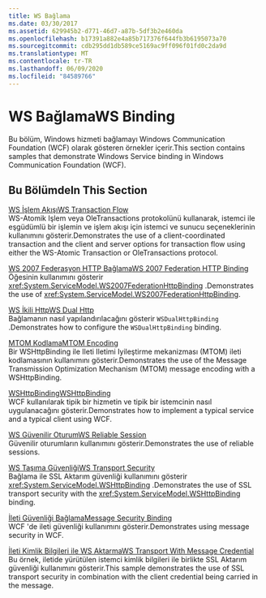 ```yaml
---
title: WS Bağlama
ms.date: 03/30/2017
ms.assetid: 629945b2-d771-46d7-a87b-5df3b2e460da
ms.openlocfilehash: b17391a882e4a85b717376f644fb3b6195073a70
ms.sourcegitcommit: cdb295dd1db589ce5169ac9ff096f01fd0c2da9d
ms.translationtype: MT
ms.contentlocale: tr-TR
ms.lasthandoff: 06/09/2020
ms.locfileid: "84589766"
---
```

# <a name="ws-binding"></a><span data-ttu-id="32f35-102">WS Bağlama</span><span class="sxs-lookup"><span data-stu-id="32f35-102">WS Binding</span></span>
<span data-ttu-id="32f35-103">Bu bölüm, Windows hizmeti bağlamayı Windows Communication Foundation (WCF) olarak gösteren örnekler içerir.</span><span class="sxs-lookup"><span data-stu-id="32f35-103">This section contains samples that demonstrate Windows Service binding in Windows Communication Foundation (WCF).</span></span>  
  
## <a name="in-this-section"></a><span data-ttu-id="32f35-104">Bu Bölümde</span><span class="sxs-lookup"><span data-stu-id="32f35-104">In This Section</span></span>  
 [<span data-ttu-id="32f35-105">WS İşlem Akışı</span><span class="sxs-lookup"><span data-stu-id="32f35-105">WS Transaction Flow</span></span>](ws-transaction-flow.md)  
 <span data-ttu-id="32f35-106">WS-Atomik Işlem veya OleTransactions protokolünü kullanarak, istemci ile eşgüdümlü bir işlemin ve işlem akışı için istemci ve sunucu seçeneklerinin kullanımını gösterir.</span><span class="sxs-lookup"><span data-stu-id="32f35-106">Demonstrates the use of a client-coordinated transaction and the client and server options for transaction flow using either the WS-Atomic Transaction or OleTransactions protocol.</span></span>  
  
 [<span data-ttu-id="32f35-107">WS 2007 Federasyon HTTP Bağlama</span><span class="sxs-lookup"><span data-stu-id="32f35-107">WS 2007 Federation HTTP Binding</span></span>](ws-2007-federation-http-binding.md)  
 <span data-ttu-id="32f35-108">Öğesinin kullanımını gösterir <xref:System.ServiceModel.WS2007FederationHttpBinding> .</span><span class="sxs-lookup"><span data-stu-id="32f35-108">Demonstrates the use of <xref:System.ServiceModel.WS2007FederationHttpBinding>.</span></span>  
  
 [<span data-ttu-id="32f35-109">WS İkili Http</span><span class="sxs-lookup"><span data-stu-id="32f35-109">WS Dual Http</span></span>](ws-dual-http.md)  
 <span data-ttu-id="32f35-110">Bağlamanın nasıl yapılandırılacağını gösterir `WSDualHttpBinding` .</span><span class="sxs-lookup"><span data-stu-id="32f35-110">Demonstrates how to configure the `WSDualHttpBinding` binding.</span></span>  
  
 [<span data-ttu-id="32f35-111">MTOM Kodlama</span><span class="sxs-lookup"><span data-stu-id="32f35-111">MTOM Encoding</span></span>](mtom-encoding.md)  
 <span data-ttu-id="32f35-112">Bir WSHttpBinding ile Ileti Iletimi Iyileştirme mekanizması (MTOM) ileti kodlamasının kullanımını gösterir.</span><span class="sxs-lookup"><span data-stu-id="32f35-112">Demonstrates the use of the Message Transmission Optimization Mechanism (MTOM) message encoding with a WSHttpBinding.</span></span>  
  
 [<span data-ttu-id="32f35-113">WSHttpBinding</span><span class="sxs-lookup"><span data-stu-id="32f35-113">WSHttpBinding</span></span>](wshttpbinding.md)  
 <span data-ttu-id="32f35-114">WCF kullanılarak tipik bir hizmetin ve tipik bir istemcinin nasıl uygulanacağını gösterir.</span><span class="sxs-lookup"><span data-stu-id="32f35-114">Demonstrates how to implement a typical service and a typical client using WCF.</span></span>  
  
 [<span data-ttu-id="32f35-115">WS Güvenilir Oturum</span><span class="sxs-lookup"><span data-stu-id="32f35-115">WS Reliable Session</span></span>](ws-reliable-session.md)  
 <span data-ttu-id="32f35-116">Güvenilir oturumların kullanımını gösterir.</span><span class="sxs-lookup"><span data-stu-id="32f35-116">Demonstrates the use of reliable sessions.</span></span>  
  
 [<span data-ttu-id="32f35-117">WS Taşıma Güvenliği</span><span class="sxs-lookup"><span data-stu-id="32f35-117">WS Transport Security</span></span>](ws-transport-security.md)  
 <span data-ttu-id="32f35-118">Bağlama ile SSL Aktarım güvenliği kullanımını gösterir <xref:System.ServiceModel.WSHttpBinding> .</span><span class="sxs-lookup"><span data-stu-id="32f35-118">Demonstrates the use of SSL transport security with the <xref:System.ServiceModel.WSHttpBinding> binding.</span></span>  
  
 [<span data-ttu-id="32f35-119">İleti Güvenliği Bağlama</span><span class="sxs-lookup"><span data-stu-id="32f35-119">Message Security Binding</span></span>](message-security-binding.md)  
 <span data-ttu-id="32f35-120">WCF 'de ileti güvenliği kullanımını gösterir.</span><span class="sxs-lookup"><span data-stu-id="32f35-120">Demonstrates using message security in WCF.</span></span>  
  
 [<span data-ttu-id="32f35-121">İleti Kimlik Bilgileri ile WS Aktarma</span><span class="sxs-lookup"><span data-stu-id="32f35-121">WS Transport With Message Credential</span></span>](ws-transport-with-message-credential.md)  
 <span data-ttu-id="32f35-122">Bu örnek, iletide yürütülen istemci kimlik bilgileri ile birlikte SSL Aktarım güvenliği kullanımını gösterir.</span><span class="sxs-lookup"><span data-stu-id="32f35-122">This sample demonstrates the use of SSL transport security in combination with the client credential being carried in the message.</span></span>

